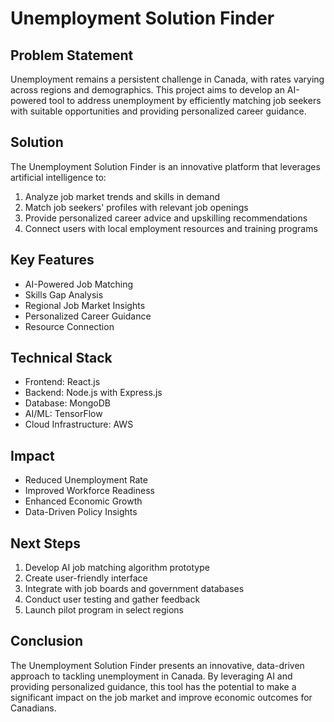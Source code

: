 # Unemployment Solution Finder

## Problem Statement

Unemployment remains a persistent challenge in Canada, with rates varying across regions and demographics. This project aims to develop an AI-powered tool to address unemployment by efficiently matching job seekers with suitable opportunities and providing personalized career guidance.

## Solution

The Unemployment Solution Finder is an innovative platform that leverages artificial intelligence to:

1. Analyze job market trends and skills in demand
2. Match job seekers' profiles with relevant job openings
3. Provide personalized career advice and upskilling recommendations
4. Connect users with local employment resources and training programs

## Key Features

- AI-Powered Job Matching
- Skills Gap Analysis
- Regional Job Market Insights
- Personalized Career Guidance
- Resource Connection

## Technical Stack

- Frontend: React.js
- Backend: Node.js with Express.js
- Database: MongoDB
- AI/ML: TensorFlow
- Cloud Infrastructure: AWS

## Impact

- Reduced Unemployment Rate
- Improved Workforce Readiness
- Enhanced Economic Growth
- Data-Driven Policy Insights

## Next Steps

1. Develop AI job matching algorithm prototype
2. Create user-friendly interface
3. Integrate with job boards and government databases
4. Conduct user testing and gather feedback
5. Launch pilot program in select regions

## Conclusion

The Unemployment Solution Finder presents an innovative, data-driven approach to tackling unemployment in Canada. By leveraging AI and providing personalized guidance, this tool has the potential to make a significant impact on the job market and improve economic outcomes for Canadians.
